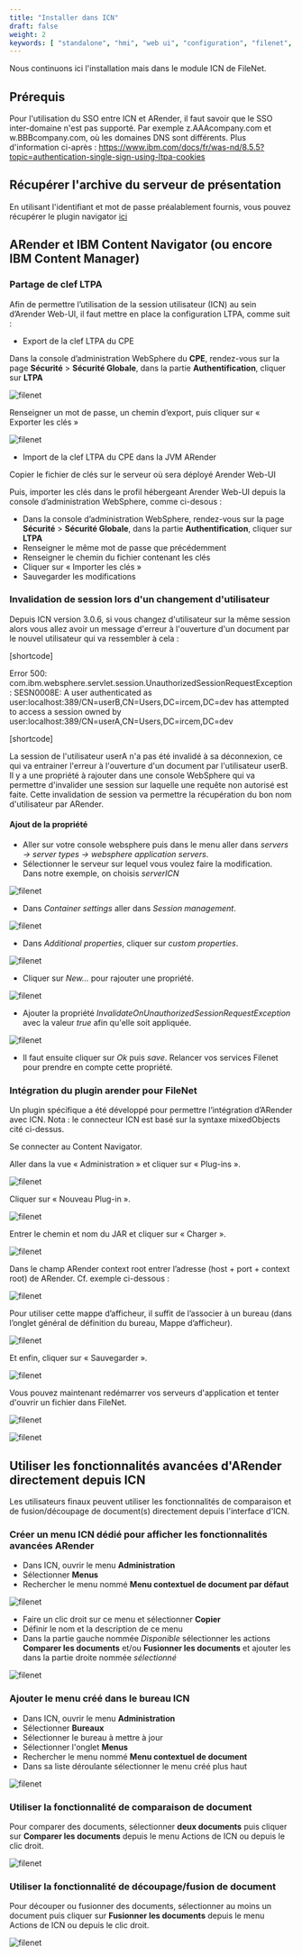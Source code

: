 ```yaml
---
title: "Installer dans ICN"
draft: false
weight: 2
keywords: [ "standalone", "hmi", "web ui", "configuration", "filenet", "ICN" ]
---
```


Nous continuons ici l'installation mais dans le module ICN de FileNet.

## Prérequis

Pour l'utilisation du SSO entre ICN et ARender, il faut savoir que le SSO inter-domaine n'est pas supporté. Par exemple z.AAAcompany.com et w.BBBcompany.com, où les domaines DNS sont différents.
Plus d'information ci-après : https://www.ibm.com/docs/fr/was-nd/8.5.5?topic=authentication-single-sign-using-ltpa-cookies


## Récupérer l'archive du serveur de présentation

En utilisant l'identifiant et mot de passe préalablement fournis,
vous pouvez récupérer le plugin navigator
[ici](https://artifactory.arondor.cloud/artifactory/arondor-all/com/arondor/arender/arondor-arender-navigator-plugin/[shortcode]/arondor-arender-navigator-plugin-[shortcode].jar)

## ARender et IBM Content Navigator (ou encore IBM Content Manager)

### Partage de clef LTPA

Afin de permettre l’utilisation de la session utilisateur (ICN) au sein d’Arender Web-UI, il faut mettre en place la configuration LTPA, comme suit :

- Export de la clef LTPA du CPE

Dans la console d’administration WebSphere du **CPE**, rendez-vous sur la page **Sécurité** > **Sécurité Globale**, dans la partie **Authentification**, cliquer sur **LTPA**

![filenet]([shortcode])

Renseigner un mot de passe, un chemin d’export, puis cliquer sur « Exporter les clés »

![filenet]([shortcode])

- Import de la clef LTPA du CPE dans la JVM ARender

Copier le fichier de clés sur le serveur où sera déployé Arender Web-UI

Puis, importer les clés dans le profil hébergeant Arender Web-UI depuis la console d’administration WebSphere, comme ci-desous :

- Dans la console d’administration WebSphere, rendez-vous sur la page **Sécurité** > **Sécurité Globale**, dans la partie **Authentification**, cliquer sur **LTPA**
- Renseigner le même mot de passe que précédemment
- Renseigner le chemin du fichier contenant les clés
- Cliquer sur « Importer les clés »
- Sauvegarder les modifications

### Invalidation de session lors d'un changement d'utilisateur

Depuis ICN version 3.0.6, si vous changez d'utilisateur sur la même session alors vous allez avoir un message d'erreur à l'ouverture d'un document par le nouvel utilisateur qui va ressembler à cela :


[shortcode]

Error 500: com.ibm.websphere.servlet.session.UnauthorizedSessionRequestException: SESN0008E: A user authenticated as user:localhost:389/CN=userB,CN=Users,DC=ircem,DC=dev has attempted to access a session owned by user:localhost:389/CN=userA,CN=Users,DC=ircem,DC=dev

[shortcode]

La session de l'utilisateur userA n'a pas été invalidé à sa déconnexion, ce qui va entrainer l'erreur à l'ouverture d'un document par l'utilisateur userB. Il y a une propriété à rajouter dans une console WebSphere qui va permettre d'invalider une session sur laquelle une requête non autorisé est faite. Cette invalidation de session va permettre la récupération du bon nom d'utilisateur par ARender.

#### Ajout de la propriété

- Aller sur votre console websphere puis dans le menu aller dans *servers -> server types -> websphere application servers*.
- Sélectionner le serveur sur lequel vous voulez faire la modification. Dans notre exemple, on choisis *serverICN*

![filenet]([shortcode])

- Dans *Container settings* aller dans *Session management*.

![filenet]([shortcode])

- Dans *Additional properties*, cliquer sur *custom properties*.

![filenet]([shortcode])

- Cliquer sur *New...* pour rajouter une propriété.

![filenet]([shortcode])

- Ajouter la propriété *InvalidateOnUnauthorizedSessionRequestException* avec la valeur *true* afin qu'elle soit appliquée.

![filenet]([shortcode])

- Il faut ensuite cliquer sur *Ok* puis *save*. Relancer vos services Filenet pour prendre en compte cette propriété.

### Intégration du plugin arender pour FileNet

Un plugin spécifique a été développé pour permettre l’intégration d’ARender avec ICN. Nota : le connecteur ICN est basé sur la syntaxe mixedObjects cité ci-dessus.

Se connecter au Content Navigator.

Aller dans la vue « Administration » et cliquer sur « Plug-ins ».

![filenet]([shortcode])

Cliquer sur « Nouveau Plug-in ».

![filenet]([shortcode])

Entrer le chemin et nom du JAR et cliquer sur « Charger ».

![filenet]([shortcode])

Dans le champ ARender context root entrer l’adresse (host + port + context root) de ARender. Cf. exemple ci-dessous :

![filenet]([shortcode])

Pour utiliser cette mappe d’afficheur, il suffit de l’associer à un bureau (dans l’onglet général de définition du bureau, Mappe d’afficheur).

![filenet]([shortcode])

Et enfin, cliquer sur « Sauvegarder ».

![filenet]([shortcode])

Vous pouvez maintenant redémarrer vos serveurs d'application et tenter d'ouvrir un fichier dans FileNet.

![filenet]([shortcode])

![filenet]([shortcode])

## Utiliser les fonctionnalités avancées d'ARender directement depuis ICN

Les utilisateurs finaux peuvent utiliser les fonctionnalités de comparaison et de fusion/découpage de document(s) directement depuis l'interface d'ICN.

### Créer un menu ICN dédié pour afficher les fonctionnalités avancées ARender

* Dans ICN, ouvrir le menu **Administration**
* Sélectionner **Menus**
* Rechercher le menu nommé **Menu contextuel de document par défaut**

![filenet]([shortcode])

* Faire un clic droit sur ce menu et sélectionner **Copier**
* Définir le nom et la description de ce menu
* Dans la partie gauche nommée *Disponible* sélectionner les actions **Comparer les documents** et/ou **Fusionner les documents** et ajouter les dans la partie droite nommée *sélectionné*

![filenet]([shortcode])


### Ajouter le menu créé dans le bureau ICN

* Dans ICN, ouvrir le menu **Administration**
* Sélectionner **Bureaux**
* Sélectionner le bureau à mettre à jour
* Sélectionner l'onglet **Menus**
* Rechercher le menu nommé **Menu contextuel de document**
* Dans sa liste déroulante sélectionner le menu créé plus haut

![filenet]([shortcode])

### Utiliser la fonctionnalité de comparaison de document

Pour comparer des documents, sélectionner **deux documents** puis cliquer sur **Comparer les documents** depuis le menu Actions de ICN ou depuis le clic droit.

![filenet]([shortcode])

### Utiliser la fonctionnalité de découpage/fusion de document

Pour découper ou fusionner des documents, sélectionner au moins un document puis cliquer sur **Fusionner les documents** depuis le menu Actions de ICN ou depuis le clic droit.

![filenet]([shortcode])